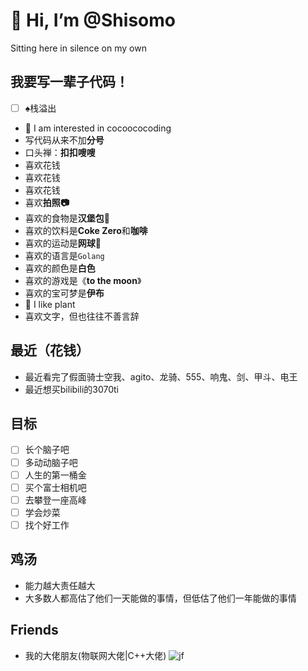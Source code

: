 # 👋 Hi, I’m @Shisomo

Sitting here in silence on my own

## 我要写一辈子代码！

- [ ] ♠︎栈溢出
- 👀 I am interested in cocoococoding
- 写代码从来不加**分号**
- 口头禅：**扣扣嗖嗖**
- 喜欢花钱
- 喜欢花钱
- 喜欢花钱
- 喜欢**拍照📷**
- 喜欢的食物是**汉堡包🍔**
- 喜欢的饮料是**Coke Zero**和**咖啡**
- 喜欢的运动是**网球🎾**
- 喜欢的语言是`Golang`
- 喜欢的颜色是**白色**
- 喜欢的游戏是《**to the moon**》
- 喜欢的宝可梦是**伊布**
- 🍃 I like plant
- 喜欢文字，但也往往不善言辞


## 最近（花钱）

- 最近看完了假面骑士空我、agito、龙骑、555、响鬼、剑、甲斗、电王
- 最近想买bilibili的3070ti

## 目标

- [ ] 长个脑子吧
- [ ] 多动动脑子吧
- [ ] 人生的第一桶金
- [ ] 买个富士相机吧
- [ ] 去攀登一座高峰
- [ ] 学会炒菜
- [ ] 找个好工作

## 鸡汤

- 能力越大责任越大
- 大多数人都高估了他们一天能做的事情，但低估了他们一年能做的事情

## Friends

- 我的大佬朋友(物联网大佬|C++大佬)
![jf](https://shisomo.pwrlab.cn/jf.jpg)
